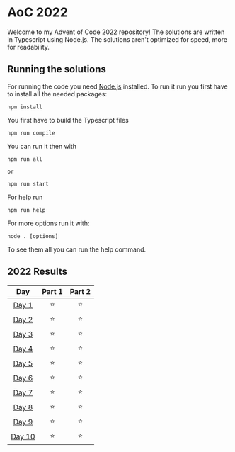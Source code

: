 # AoC 2022

Welcome to my Advent of Code 2022 repository! The solutions are written in Typescript using Node.js. The solutions aren't optimized for speed, more for readability.

## Running the solutions
For running the code you need [Node.js](https://nodejs.org/en/) installed.
To run it run you first have to install all the needed packages:

 ```
 npm install
 ```

You first have to build the Typescript files
 ```
npm run compile
 ```


You can run it then with

 ```
 npm run all

 or

 npm run start
 ```

For help run
 ```
npm run help
 ```

For more options run it with: 
``` 
node . [options]
```

To see them all you can run the help command.

<!--- advent_readme_stars table --->
## 2022 Results

| Day | Part 1 | Part 2 |
| :---: | :---: | :---: |
| [Day 1](https://adventofcode.com/2022/day/1) | ⭐ | ⭐ |
| [Day 2](https://adventofcode.com/2022/day/2) | ⭐ | ⭐ |
| [Day 3](https://adventofcode.com/2022/day/3) | ⭐ | ⭐ |
| [Day 4](https://adventofcode.com/2022/day/4) | ⭐ | ⭐ |
| [Day 5](https://adventofcode.com/2022/day/5) | ⭐ | ⭐ |
| [Day 6](https://adventofcode.com/2022/day/6) | ⭐ | ⭐ |
| [Day 7](https://adventofcode.com/2022/day/7) | ⭐ | ⭐ |
| [Day 8](https://adventofcode.com/2022/day/8) | ⭐ | ⭐ |
| [Day 9](https://adventofcode.com/2022/day/9) | ⭐ | ⭐ |
| [Day 10](https://adventofcode.com/2022/day/10) | ⭐ | ⭐ |
<!--- advent_readme_stars table --->

